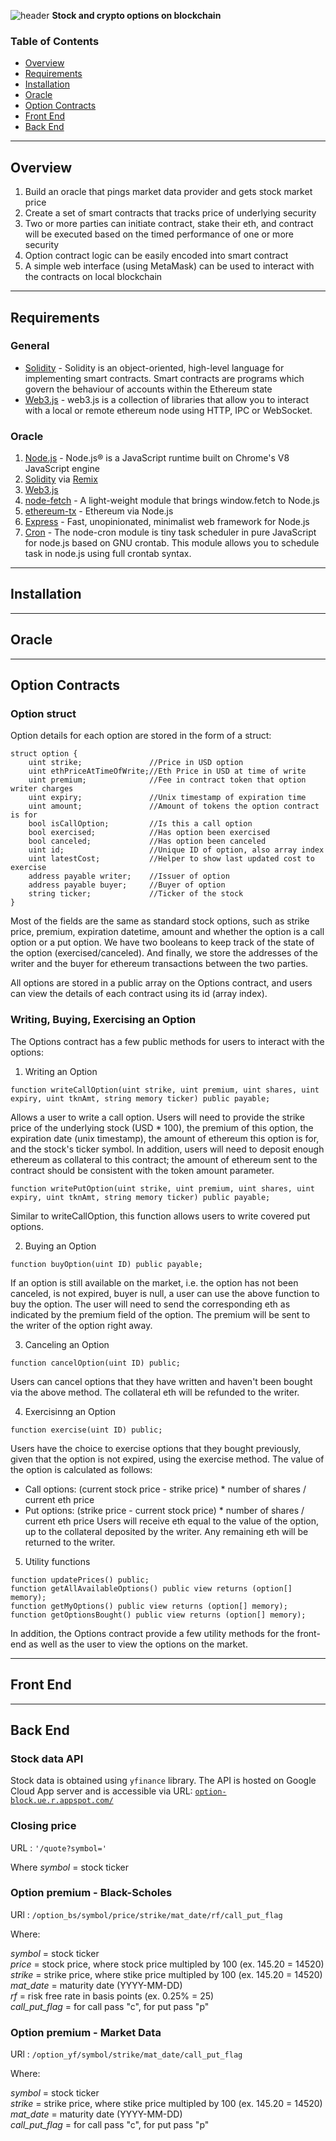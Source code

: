 ![header](https://capsule-render.vercel.app/api?type=waving&color=gradient&width=1000&height=200&section=header&text=Option-Block&fontSize=30&fontColor=black)
**Stock and crypto options on blockchain**

### Table of Contents
* [Overview](#overview)
* [Requirements](#requirements)
* [Installation](#requirements)
* [Oracle](#oracle)
* [Option Contracts](#option-contracts)
* [Front End](#front-end)
* [Back End](#back-end)

---

## Overview

1. Build an oracle that pings market data provider and gets stock market price
2. Create a set of smart contracts that tracks price of underlying security
3. Two or more parties can initiate contract, stake their eth, and contract will be executed based on the timed performance of one or more security
4. Option contract logic can be easily encoded into smart contract
5. A simple web interface (using MetaMask) can be used to interact with the contracts on local blockchain

---

## Requirements
### General
* [Solidity](https://docs.soliditylang.org/en/v0.8.7/) - Solidity is an object-oriented, high-level language for implementing smart contracts. Smart contracts are programs which govern the behaviour of accounts within the Ethereum state
* [Web3.js](https://web3js.readthedocs.io/en/v1.4.0/) - web3.js is a collection of libraries that allow you to interact with a local or remote ethereum node using HTTP, IPC or WebSocket.

### Oracle
1. [Node.js](https://nodejs.org/en/) - Node.js® is a JavaScript runtime built on Chrome's V8 JavaScript engine
2. [Solidity](https://docs.soliditylang.org/en/v0.8.7/) via [Remix](https://remix.ethereum.org/)
3. [Web3.js](https://web3js.readthedocs.io/en/v1.4.0/)
4. [node-fetch](https://www.npmjs.com/package/node-fetch) - A light-weight module that brings window.fetch to Node.js
5. [ethereum-tx](https://github.com/ethereumjs/ethereumjs-tx) - Ethereum via Node.js
6. [Express](https://expressjs.com/) - Fast, unopinionated, minimalist web framework for Node.js
7. [Cron](https://www.npmjs.com/package/node-cron) - The node-cron module is tiny task scheduler in pure JavaScript for node.js based on GNU crontab. This module allows you to schedule task in node.js using full crontab syntax.

---

## Installation


---

## Oracle


---

## Option Contracts

### Option struct

Option details for each option are stored in the form of a struct:
```
struct option {
    uint strike;               //Price in USD option
    uint ethPriceAtTimeOfWrite;//Eth Price in USD at time of write
    uint premium;              //Fee in contract token that option writer charges
    uint expiry;               //Unix timestamp of expiration time
    uint amount;               //Amount of tokens the option contract is for
    bool isCallOption;         //Is this a call option
    bool exercised;            //Has option been exercised
    bool canceled;             //Has option been canceled
    uint id;                   //Unique ID of option, also array index
    uint latestCost;           //Helper to show last updated cost to exercise
    address payable writer;    //Issuer of option
    address payable buyer;     //Buyer of option
    string ticker;             //Ticker of the stock
}
```
Most of the fields are the same as standard stock options, such as strike price, premium, expiration datetime, amount and whether the option is a call option or a put option. We have two booleans to keep track of the state of the option (exercised/canceled). And finally, we store the addresses of the writer and the buyer for ethereum transactions between the two parties.

All options are stored in a public array on the Options contract, and users can view the details of each contract using its id (array index).

### Writing, Buying, Exercising an Option

The Options contract has a few public methods for users to interact with the options:

1. Writing an Option

```
function writeCallOption(uint strike, uint premium, uint shares, uint expiry, uint tknAmt, string memory ticker) public payable;
```

Allows a user to write a call option. Users will need to provide the strike price of the underlying stock (USD * 100), the premium of this option, the expiration date (unix timestamp), the amount of ethereum this option is for, and the stock's ticker symbol. In addition, users will need to deposit enough ethereum as collateral to this contract; the amount of ethereum sent to the contract should be consistent with the token amount parameter.


```
function writePutOption(uint strike, uint premium, uint shares, uint expiry, uint tknAmt, string memory ticker) public payable;
```

Similar to writeCallOption, this function allows users to write covered put options.

2. Buying an Option

```
function buyOption(uint ID) public payable;
```

If an option is still available on the market, i.e. the option has not been canceled, is not expired, buyer is null, a user can use the above function to buy the option. The user will need to send the corresponding eth as indicated by the premium field of the option. The premium will be sent to the writer of the option right away.

3. Canceling an Option

```
function cancelOption(uint ID) public;
```

Users can cancel options that they have written and haven't been bought via the above method. The collateral eth will be refunded to the writer.

4. Exercisinng an Option

```
function exercise(uint ID) public;
```

Users have the choice to exercise options that they bought previously, given that the option is not expired, using the exercise method. The value of the option is calculated as follows:
* Call options: (current stock price - strike price) * number of shares / current eth price
* Put options: (strike price - current stock price) * number of shares / current eth price
Users will receive eth equal to the value of the option, up to the collateral deposited by the writer. Any remaining eth will be returned to the writer.

5. Utility functions
```
function updatePrices() public;
function getAllAvailableOptions() public view returns (option[] memory);
function getMyOptions() public view returns (option[] memory);
function getOptionsBought() public view returns (option[] memory);
```

In addition, the Options contract provide a few utility methods for the front-end as well as the user to view the options on the market.

---

## Front End


---

## Back End

### Stock data API

Stock data is obtained using <code>yfinance</code> library. The API is hosted on Google Cloud App server and is accessible via URL: <code>[option-block.ue.r.appspot.com/](https://option-block.ue.r.appspot.com/)</code>

### Closing price

URL : <code>'/quote?symbol='</code>

Where *symbol* = stock ticker

### Option premium - Black-Scholes

URl : <code>/option_bs/symbol/price/strike/mat_date/rf/call_put_flag</code>

Where:

*symbol* = stock ticker <br>
*price* = stock price, where stock price multipled by 100 (ex. 145.20 = 14520) <br>
*strike* = strike price, where stike price multipled by 100 (ex. 145.20 = 14520) <br>
*mat_date* = maturity date (YYYY-MM-DD) <br>
*rf* = risk free rate in basis points (ex. 0.25% = 25) <br>
*call_put_flag* = for call pass "c", for put pass "p" <br>

### Option premium - Market Data

URl : <code>/option_yf/symbol/strike/mat_date/call_put_flag</code>

Where:

*symbol* = stock ticker <br>
*strike* = strike price, where stike price multipled by 100 (ex. 145.20 = 14520) <br>
*mat_date* = maturity date (YYYY-MM-DD) <br>
*call_put_flag* = for call pass "c", for put pass "p" <br>

    
    

  
